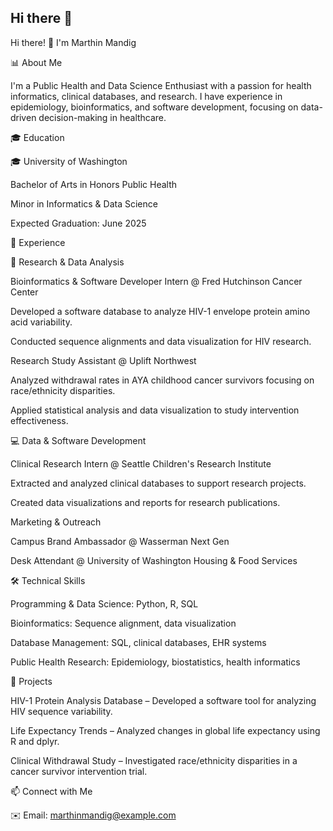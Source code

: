 ## Hi there 👋
Hi there! 👋 I'm Marthin Mandig

📊 About Me

I'm a Public Health and Data Science Enthusiast with a passion for health informatics, clinical databases, and research. I have experience in epidemiology, bioinformatics, and software development, focusing on data-driven decision-making in healthcare.

🎓 Education

🎓 University of Washington

Bachelor of Arts in Honors Public Health

Minor in Informatics & Data Science

Expected Graduation: June 2025

💼 Experience

🔬 Research & Data Analysis

Bioinformatics & Software Developer Intern @ Fred Hutchinson Cancer Center

Developed a software database to analyze HIV-1 envelope protein amino acid variability.

Conducted sequence alignments and data visualization for HIV research.

Research Study Assistant @ Uplift Northwest

Analyzed withdrawal rates in AYA childhood cancer survivors focusing on race/ethnicity disparities.

Applied statistical analysis and data visualization to study intervention effectiveness.

💻 Data & Software Development

Clinical Research Intern @ Seattle Children's Research Institute

Extracted and analyzed clinical databases to support research projects.

Created data visualizations and reports for research publications.

Marketing & Outreach

Campus Brand Ambassador @ Wasserman Next Gen

Desk Attendant @ University of Washington Housing & Food Services

🛠️ Technical Skills

Programming & Data Science: Python, R, SQL

Bioinformatics: Sequence alignment, data visualization

Database Management: SQL, clinical databases, EHR systems

Public Health Research: Epidemiology, biostatistics, health informatics

🚀 Projects

HIV-1 Protein Analysis Database – Developed a software tool for analyzing HIV sequence variability.

Life Expectancy Trends – Analyzed changes in global life expectancy using R and dplyr.

Clinical Withdrawal Study – Investigated race/ethnicity disparities in a cancer survivor intervention trial.

📫 Connect with Me

✉️ Email: marthinmandig@example.com
<!--
**MarthinMandig/MarthinMandig** is a ✨ _special_ ✨ repository because its `README.md` (this file) appears on your GitHub profile.

Here are some ideas to get you started:

- 🔭 I’m currently working on ...
- 🌱 I’m currently learning ...
- 👯 I’m looking to collaborate on ...
- 🤔 I’m looking for help with ...
- 💬 Ask me about ...
- 📫 How to reach me: ...
- 😄 Pronouns: ...
- ⚡ Fun fact: ...
-->
